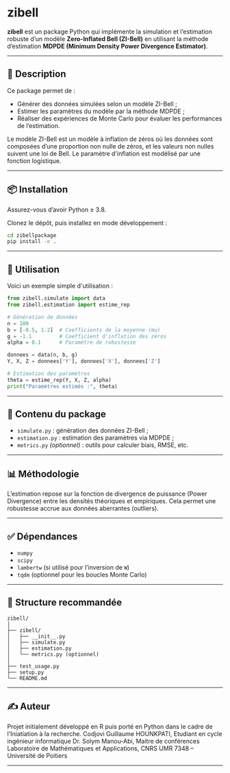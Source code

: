 # zibell

**zibell** est un package Python qui implémente la simulation et l’estimation robuste d’un modèle **Zero-Inflated Bell (ZI-Bell)** en utilisant la méthode d’estimation **MDPDE (Minimum Density Power Divergence Estimator)**.

---

## 📘 Description

Ce package permet de :

- Générer des données simulées selon un modèle ZI-Bell ;
- Estimer les paramètres du modèle par la méthode MDPDE ;
- Réaliser des expériences de Monte Carlo pour évaluer les performances de l’estimation.

Le modèle ZI-Bell est un modèle à inflation de zéros où les données sont composées d’une proportion non nulle de zéros, et les valeurs non nulles suivent une loi de Bell. Le paramètre d'inflation est modélisé par une fonction logistique.

---

## 📦 Installation

Assurez-vous d’avoir Python ≥ 3.8.

Clonez le dépôt, puis installez en mode développement :

```bash
cd zibellpackage
pip install -e .
```

---

## 🚀 Utilisation

Voici un exemple simple d'utilisation :

```python
from zibell.simulate import data
from zibell.estimation import estime_rep

# Génération de données
n = 100
b = [-0.5, 1.2]  # Coefficients de la moyenne (mu)
g = -1.1         # Coefficient d'inflation des zéros
alpha = 0.1      # Paramètre de robustesse

donnees = data(n, b, g)
Y, X, Z = donnees['Y'], donnees['X'], donnees['Z']

# Estimation des paramètres
theta = estime_rep(Y, X, Z, alpha)
print("Paramètres estimés :", theta)
```

---

## 🧠 Contenu du package

- `simulate.py` : génération des données ZI-Bell ;
- `estimation.py` : estimation des paramètres via MDPDE ;
- `metrics.py` *(optionnel)* : outils pour calculer biais, RMSE, etc.

---

## 📊 Méthodologie

L’estimation repose sur la fonction de divergence de puissance (Power Divergence) entre les densités théoriques et empiriques. Cela permet une robustesse accrue aux données aberrantes (outliers).

---

## ✅ Dépendances

- `numpy`
- `scipy`
- `lambertw` (si utilisé pour l’inversion de `W`)
- `tqdm` (optionnel pour les boucles Monte Carlo)

---

## 📁 Structure recommandée

```
zibell/
│
├── zibell/
│   ├── __init__.py
│   ├── simulate.py
│   ├── estimation.py
│   └── metrics.py (optionnel)
│
├── test_usage.py
├── setup.py
└── README.md
```

---

## ✍️ Auteur

Projet initialement développé en R puis porté en Python dans le cadre de l'Iniatiation à la recherche.
Codjovi Guillaume HOUNKPATI, Etudiant en cycle ingénieur informatique
Dr. Solym Manou-Abi, Maitre de conférences
Laboratoire de Mathématiques et Applications, CNRS UMR 7348 – Université de Poitiers

---
